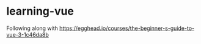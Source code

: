 # learning-vue

Following along with https://egghead.io/courses/the-beginner-s-guide-to-vue-3-1c46da8b